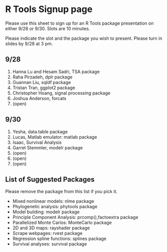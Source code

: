 # R Tools Signup page

Please use this sheet to sign up for an R Tools package presentation on either 9/28 or 9/30. Slots are 10 minutes.

Please indicate the slot and the package you wish to present. Please turn in slides by 9/28 at 3 pm. 

## 9/28

1. Hanna Lu and Hesam Sadri, TSA package
2. Raha Pirzadeh, dplr package
3. Guannan Liu, sqldf package
4. Tristan Tran, ggplot2 package
5. Christopher Hoang, signal processing package
6. Joshua Anderson, forcats
7. (open)

## 9/30 

1. Yesha, data.table package
2. Lucas, Matlab emulator: matlab package
3. Isaac, Survival Analysis
4. Garret Stemmler, modelr package
5. (open)
6. (open)
7. (open)

## List of Suggested Packages

Please remove the package from this list if you pick it. 

* Mixed nonlinear models: nlme package
* Phylogenetic analysis: phytools package
* Model building: modelr package
* Principle Component Analysis: prcomp(),factoextra package
* Parallelized Monte Carlos: MonteCarlo package
* 2D and 3D maps: rayshader package
* Scrape webpages: rvest package
* Regression spline functions: splines package
* Survival analyses: survival package

